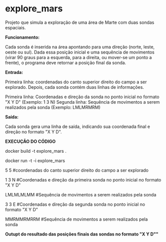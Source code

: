 # explore_mars

Projeto que simula a exploração de uma área de Marte com duas sondas espaciais.

**Funcionamento:**

Cada sonda é inserida na área apontando para uma direção (norte, leste, oeste ou sul). Dada essa posição inicial e uma sequência de movimentos (virar 90 graus para a esquerda, para a direita, ou mover-se um ponto a frente), o programa deve retornar a posição final da sonda.

**Entrada:**

Primeira linha: coordenadas do canto superior direito do campo a ser explorado.
Depois, cada sonda contém duas linhas de informações.

Primeira linha: Coordenadas e direção da sonda no ponto inicial no formato "X Y D" (Exemplo: 1 3 N)
Segunda linha: Sequência de movimentos a serem realizados pela sonda (Exemplo: LMLMRMRM)

**Saída:**

Cada sonda gera uma linha de saída, indicando sua coordenada final e direção no formato "X Y D".

**EXECUÇÃO DO CÓDIGO**

docker build -t explore_mars .

docker run -t -i explore_mars

5 5 #coordenadas do canto superior direito do campo a ser explorado

1 3 N #Coordenadas e direção da primeira sonda no ponto inicial no formato "X Y D"

LMLMLMLMM #Sequência de movimentos a serem realizados pela sonda

3 3 E #Coordenadas e direção da segunda sonda no ponto inicial no formato "X Y D"

MMRMMRMRRM #Sequência de movimentos a serem realizados pela sonda

**Outupt do resultado das posições finais das sondas no formato "X Y D""**

